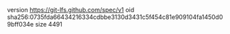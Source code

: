 version https://git-lfs.github.com/spec/v1
oid sha256:0735fda66434216334cdbbe3130d3431c5f454c81e909104fa1450d09bff034e
size 4491
